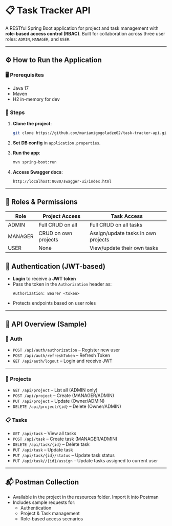 # 📋 Task Tracker API

A RESTful Spring Boot application for project and task management with **role-based access control (RBAC)**. Built for collaboration across three user roles: `ADMIN`, `MANAGER`, and `USER`.

---
## ⚙️ How to Run the Application

### 🖥️ Prerequisites

- Java 17
- Maven
- H2 in-memory for dev

### 🏁 Steps

1. **Clone the project**:
   ```bash
   git clone https://github.com/mariamigogoladze02/task-tracker-api.git
   ```

2. **Set DB config** in `application.properties`.

3. **Run the app**:
   ```bash
   mvn spring-boot:run
   ```

4. **Access Swagger docs**:
   ```
   http://localhost:8080/swagger-ui/index.html
   ```

---

## 👥 Roles & Permissions

| Role    | Project Access           | Task Access                          |
|---------|--------------------------|--------------------------------------|
| ADMIN   | Full CRUD on all         | Full CRUD on all tasks               |
| MANAGER | CRUD on own projects     | Assign/update tasks in own projects |
| USER    | None                     | View/update their own tasks         |


## 🔐 Authentication (JWT-based)

- **Login** to receive a **JWT token**
- Pass the token in the `Authorization` header as:
  ```
  Authorization: Bearer <token>
  ```
- Protects endpoints based on user roles

---

## 📌 API Overview (Sample)

### 🔑 Auth

- `POST /api/auth/authorization` – Register new user
- `POST /api/auth/refreshToken` – Refresh Token
- `GET /api/auth/logout` – Login and receive JWT
---

### 📁 Projects

- `GET /api/project` – List all (ADMIN only)
- `POST /api/project` – Create (MANAGER/ADMIN)
- `PUT /api/project` – Update (Owner/ADMIN)
- `DELETE /api/project/{id}` – Delete (Owner/ADMIN)

### 📋 Tasks

- `GET /api/task` – View all tasks
- `POST /api/task` – Create task (MANAGER/ADMIN)
- `DELETE /api/task/{id}` – Delete task
- `PUT /api/task` – Update task
- `PUT /api/task/{id}/status` – Update task status
- `PUT /api/task//{id}/assign` – Update tasks assigned to current user

---

## 📬 Postman Collection

- Available in the project in the resources folder. Import it into Postman
- Includes sample requests for:
    - Authentication
    - Project & Task management
    - Role-based access scenarios
